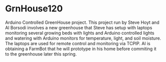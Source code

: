 # GrnHouse120
Arduino Controlled GreenHouse project.
This project run by Steve Hoyt and Al Borsodi involves a new greenhouse that Steve has setup with laptops monitoring several growing beds with lights and Arduino controlled lights and watering with Arduino monitors for temperature, light, and soil moisture.  The laptops are used for remote control and monitoring via TCPIP.
Al is obtaining a FarmBot that he will prototype in his home before commiting it to the greenhouse later this spring.
